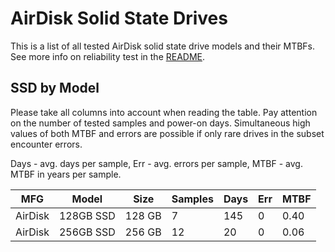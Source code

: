 AirDisk Solid State Drives
==========================

This is a list of all tested AirDisk solid state drive models and their MTBFs. See
more info on reliability test in the [README](https://github.com/linuxhw/SMART).

SSD by Model
------------

Please take all columns into account when reading the table. Pay attention on the
number of tested samples and power-on days. Simultaneous high values of both MTBF
and errors are possible if only rare drives in the subset encounter errors.

Days - avg. days per sample,
Err  - avg. errors per sample,
MTBF - avg. MTBF in years per sample.

| MFG       | Model              | Size   | Samples | Days  | Err   | MTBF |
|-----------|--------------------|--------|---------|-------|-------|------|
| AirDisk   | 128GB SSD          | 128 GB | 7       | 145   | 0     | 0.40   |
| AirDisk   | 256GB SSD          | 256 GB | 12      | 20    | 0     | 0.06   |
